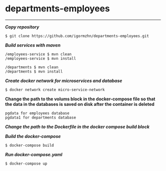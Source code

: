 # departments-employees
***
___Copy repository___
```
$ git clone https://github.com/igormzhn/departments-employees.git
```

___Build services with maven___
```
/employees-service $ mvn clean
/employees-service $ mvn install

/departments $ mvn clean
/departments $ mvn install
```

___Create docker network for microservices and database___
```
$ docker network create micro-service-network
```

__Сhange the path to the volums block in the docker-compose file so that the data in the databases is saved on disk after the container is deleted__
```
pgdata for employees database
pgdata1 for departments database
```

___Change the path to the Dockerfile in the docker compose build block___

___Build the docker-compose___
```
$ docker-compose build
```

___Run docker-compose.yaml___
```
$ docker-compose up
```
